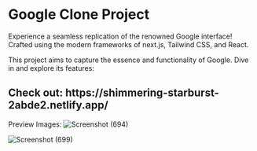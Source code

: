 <h1>Google Clone Project</h1>

Experience a seamless replication of the renowned Google interface! Crafted using the modern frameworks of next.js, Tailwind CSS, and React. <br>

This project aims to capture the essence and functionality of Google. Dive in and explore its features: 
<br>
<h2>Check out: https://shimmering-starburst-2abde2.netlify.app/</h2>

Preview Images:
![Screenshot (694)](https://github.com/siddharthgauts/Google-clone/assets/95357196/f43c691a-83de-48c8-870f-e6b929215ba2)

![Screenshot (699)](https://github.com/siddharthgauts/Google-clone/assets/95357196/d9b7801b-c77e-4210-930c-1614b6c3a7ee)
